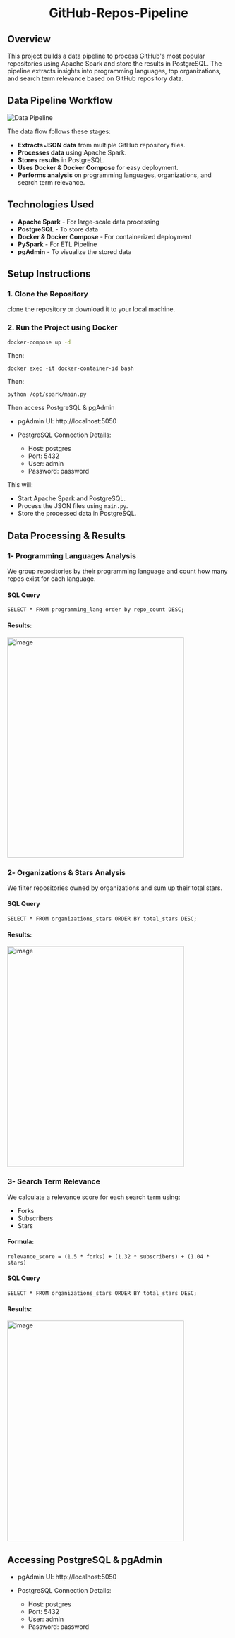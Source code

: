 <h1 align="center">
GitHub-Repos-Pipeline


## Overview 
This project builds a data pipeline to process GitHub's most popular repositories using Apache Spark and store the results in PostgreSQL. The pipeline extracts insights into programming languages, top organizations, and search term relevance based on GitHub repository data.

## Data Pipeline Workflow 



![Data Pipeline](https://github.com/nahlarmash/GitHub-Repos-Pipeline/blob/main/Results/Data%20Pipeline.png)

The data flow follows these stages:

- **Extracts JSON data** from multiple GitHub repository files.
- **Processes data** using Apache Spark.  
- **Stores results** in PostgreSQL.  
- **Uses Docker & Docker Compose** for easy deployment.  
- **Performs analysis** on programming languages, organizations, and search term relevance.  

## **Technologies Used**
- **Apache Spark** - For large-scale data processing
- **PostgreSQL** - To store data
- **Docker & Docker Compose** - For containerized deployment
- **PySpark** - For ETL Pipeline  
- **pgAdmin** - To visualize the stored data

## Setup Instructions  
### 1. Clone the Repository  
clone the repository or download it to your local machine.

### 2. Run the Project using Docker
```bash
docker-compose up -d
```
Then:
```
docker exec -it docker-container-id bash
```

Then:
```
python /opt/spark/main.py
```

Then access PostgreSQL & pgAdmin

- pgAdmin UI: http://localhost:5050
- PostgreSQL Connection Details:

  - Host: postgres
  - Port: 5432
  - User: admin
  - Password: password

This will:

- Start Apache Spark and PostgreSQL.
- Process the JSON files using `main.py`.
- Store the processed data in PostgreSQL.

## Data Processing & Results

### 1️- Programming Languages Analysis

We group repositories by their programming language and count how many repos exist for each language.

#### SQL Query
```
SELECT * FROM programming_lang order by repo_count DESC;
```

#### Results:
<img width="400" height="500" alt="image" src="https://github.com/nahlarmash/GitHub-Repos-Pipeline/blob/main/Results/programing_lang.png">
</h1> 

### 2️- Organizations & Stars Analysis

We filter repositories owned by organizations and sum up their total stars.

#### SQL Query
```
SELECT * FROM organizations_stars ORDER BY total_stars DESC;
```

#### Results:
<img width="400" height="500" alt="image" src="https://github.com/nahlarmash/GitHub-Repos-Pipeline/blob/main/Results/organizations_stars.png">
</h1> 


### 3️- Search Term Relevance

We calculate a relevance score for each search term using:

- Forks
- Subscribers
- Stars

#### Formula:
```
relevance_score = (1.5 * forks) + (1.32 * subscribers) + (1.04 * stars)
```

#### SQL Query
```
SELECT * FROM organizations_stars ORDER BY total_stars DESC;
```

#### Results:
<img width="400" height="500" alt="image" src="https://github.com/nahlarmash/GitHub-Repos-Pipeline/blob/main/Results/search_terms_relevance.png">
</h1> 

## Accessing PostgreSQL & pgAdmin

- pgAdmin UI: http://localhost:5050
- PostgreSQL Connection Details:

  - Host: postgres
  - Port: 5432
  - User: admin
  - Password: password
